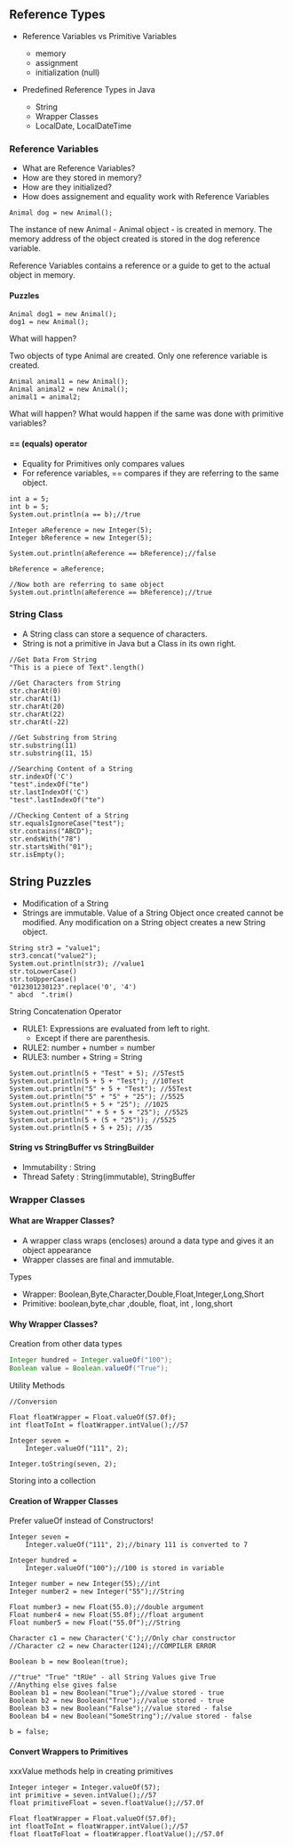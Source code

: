 ## Reference Types 

- Reference Variables vs Primitive Variables
  - memory
  - assignment
  - initialization (null)

- Predefined Reference Types in Java
  - String
  - Wrapper Classes
  - LocalDate, LocalDateTime

### Reference Variables

- What are Reference Variables?
- How are they stored in memory?
- How are they initialized?
- How does assignement and equality work with Reference Variables

```
Animal dog = new Animal();
```

The instance of new Animal - Animal object - is created in memory. The memory address of the object created is stored in the dog reference variable.

Reference Variables contains a reference or a guide to get to the actual object in memory.

#### Puzzles

```
Animal dog1 = new Animal();
dog1 = new Animal();
```

What will happen?

Two objects of type Animal are created. Only one reference variable is created.

```
Animal animal1 = new Animal();
Animal animal2 = new Animal();
animal1 = animal2;
```

What will happen? What would happen if the same was done with primitive variables?

#### == (equals) operator
- Equality for Primitives only compares values
- For reference variables, == compares if they are referring to the same object.

```
int a = 5;
int b = 5;
System.out.println(a == b);//true
```

```
Integer aReference = new Integer(5);
Integer bReference = new Integer(5);

System.out.println(aReference == bReference);//false

bReference = aReference;

//Now both are referring to same object
System.out.println(aReference == bReference);//true
```
### String Class
- A String class can store a sequence of characters. 
- String is not a primitive in Java but a Class in its own right.


```
//Get Data From String
"This is a piece of Text".length()

//Get Characters from String
str.charAt(0)
str.charAt(1)
str.charAt(20)
str.charAt(22)
str.charAt(-22)

//Get Substring from String
str.substring(11)
str.substring(11, 15)

//Searching Content of a String
str.indexOf('C')
"test".indexOf("te")
str.lastIndexOf('C')
"test".lastIndexOf("te")

//Checking Content of a String
str.equalsIgnoreCase("test");
str.contains("ABCD");
str.endsWith("78")
str.startsWith("01");
str.isEmpty();
```

## String Puzzles

- Modification of a String 
- Strings are immutable. Value of a String Object once created cannot be modified. Any modification on a String object creates a new String object.

```
String str3 = "value1";
str3.concat("value2");
System.out.println(str3); //value1
str.toLowerCase()
str.toUpperCase()
"012301230123".replace('0', '4')
" abcd  ".trim()
```

String Concatenation Operator
- RULE1: Expressions are evaluated from left to right.
    - Except if there are parenthesis.
- RULE2: number + number = number
- RULE3: number + String = String

```
System.out.println(5 + "Test" + 5); //5Test5
System.out.println(5 + 5 + "Test"); //10Test
System.out.println("5" + 5 + "Test"); //55Test
System.out.println("5" + "5" + "25"); //5525
System.out.println(5 + 5 + "25"); //1025
System.out.println("" + 5 + 5 + "25"); //5525
System.out.println(5 + (5 + "25")); //5525
System.out.println(5 + 5 + 25); //35
```

#### String vs StringBuffer vs StringBuilder
- Immutability : String
- Thread Safety : String(immutable), StringBuffer

### Wrapper Classes

#### What are Wrapper Classes?

- A wrapper class wraps (encloses) around a data type and gives it an object appearance
- Wrapper classes are final and immutable.

Types
- Wrapper: Boolean,Byte,Character,Double,Float,Integer,Long,Short 
- Primitive: boolean,byte,char ,double, float, int , long,short


#### Why Wrapper Classes?

Creation from other data types

```java
Integer hundred = Integer.valueOf("100");
Boolean value = Boolean.valueOf("True");
```

Utility Methods

```
//Conversion

Float floatWrapper = Float.valueOf(57.0f);
int floatToInt = floatWrapper.intValue();//57

Integer seven = 
    Integer.valueOf("111", 2);

Integer.toString(seven, 2);

```

Storing into a collection


#### Creation of Wrapper Classes

Prefer valueOf instead of Constructors!

```
Integer seven = 
    Integer.valueOf("111", 2);//binary 111 is converted to 7

Integer hundred = 
    Integer.valueOf("100");//100 is stored in variable
```


```
Integer number = new Integer(55);//int
Integer number2 = new Integer("55");//String

Float number3 = new Float(55.0);//double argument
Float number4 = new Float(55.0f);//float argument
Float number5 = new Float("55.0f");//String

Character c1 = new Character('C');//Only char constructor
//Character c2 = new Character(124);//COMPILER ERROR

Boolean b = new Boolean(true);

//"true" "True" "tRUe" - all String Values give True
//Anything else gives false
Boolean b1 = new Boolean("true");//value stored - true
Boolean b2 = new Boolean("True");//value stored - true
Boolean b3 = new Boolean("False");//value stored - false
Boolean b4 = new Boolean("SomeString");//value stored - false

b = false;

```

#### Convert Wrappers to Primitives

xxxValue methods help in creating primitives

```
Integer integer = Integer.valueOf(57);
int primitive = seven.intValue();//57
float primitiveFloat = seven.floatValue();//57.0f

Float floatWrapper = Float.valueOf(57.0f);
int floatToInt = floatWrapper.intValue();//57
float floatToFloat = floatWrapper.floatValue();//57.0f
```